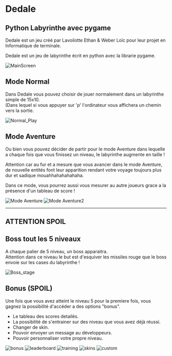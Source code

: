 # Dedale
## Python Labyrinthe avec pygame

Dedale est un jeu créé par Lavoilotte Ethan & Weber Loïc pour leur projet en Informatique de terminale.

Dedale est un jeu de labyrinthe écrit en python avec la librarie pygame.

![MainScreen](screenshot/MainScreen.png)

## Mode Normal

Dans Dedale vous pouvez choisir de jouer normalement dans un labyrinthe simple de 15x10.  
(Dans lequel si vous appuyer sur 'p' l'ordinateur vous affichera un chemin vers la sortie.  

![Normal_Play](screenshot/Normal.png)

## Mode Aventure

Ou bien vous pouvez décider de partir pour le mode Aventure dans lequelle a chaque fois que vous finissez un niveau, le labyrinthe augmente en taille !

Attention car au fur et a mesure que vous avancer dans le mode Aventure, de nouvelle entités font leur apparition rendant votre voyage toujours plus dur et sadique mouahhahahahahaha.  

Dans ce mode, vous pourrez aussi vous mesurer au autre joueurs grace a la présence d'un tableau de score !

![Mode Aventure](screenshot/Adventure.png)
![Mode Aventure2](screenshot/Adventure2.png)

---
**ATTENTION SPOIL**
---

## Boss tout les 5 niveaux

A chaque palier de 5 niveau, un boss apparaitra.    
Attention dans ce niveau le but est d'esquiver les missiles rouge que 
le boss envoie sur les cases du labyrinthe !  

![Boss_stage](screenshot/boss.png)

## Bonus (SPOIL)

Une fois que vous avez atteint le niveau 5 pour la premiere fois, vous gagnez la possibilité d'accéder a des options "bonus".  

- Le tableau des scores detailés.
- La possibilité de s'entrainer sur des niveau que vous avez déjà réussi.
- Changer de skin.
- Pouvoir envoyer un message au développeurs.
- Pouvoir personnaliser votre propre niveau.

![bonus](screenshot/Bonus.png)
![leaderboard](screenshot/leaderboard.png)
![training](screenshot/training.png)
![skins](screenshot/skins.png)
![custom](screenshot/custom.png)






